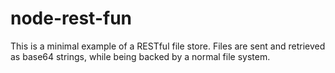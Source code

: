 # node-rest-fun

This is a minimal example of a RESTful file store. Files are sent and retrieved as base64 strings, while being backed by a normal file system.
